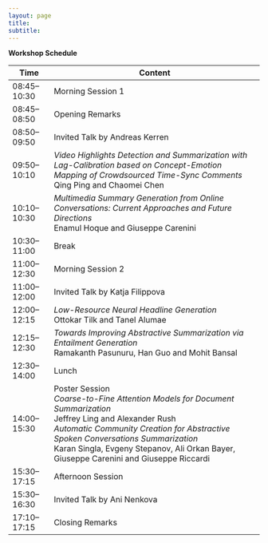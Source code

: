 ```yaml
---
layout: page
title: 
subtitle: 
---
```


**Workshop Schedule**

 Time   | Content 
 -------- | ---------- 
08:45–10:30	| Morning Session 1
08:45–08:50	| Opening Remarks
08:50–09:50	| Invited Talk by Andreas Kerren
09:50–10:10	| *Video Highlights Detection and Summarization with Lag-Calibration based on Concept-Emotion Mapping of Crowdsourced Time-Sync Comments* <br> Qing Ping and Chaomei Chen
10:10–10:30	| *Multimedia Summary Generation from Online Conversations: Current Approaches and Future Directions* <br> Enamul Hoque and Giuseppe Carenini            
10:30–11:00	| Break
11:00–12:30	| Morning Session 2
11:00–12:00	| Invited Talk by Katja Filippova
12:00–12:15	| *Low-Resource Neural Headline Generation* <br> Ottokar Tilk and Tanel Alumae
12:15–12:30	| *Towards Improving Abstractive Summarization via Entailment Generation* <br> Ramakanth Pasunuru, Han Guo and Mohit Bansal            
12:30–14:00	| Lunch
14:00–15:30	| Poster Session <br> *Coarse-to-Fine Attention Models for Document Summarization* <br>Jeffrey Ling and Alexander Rush<br>*Automatic Community Creation for Abstractive Spoken Conversations Summarization* <br>Karan Singla, Evgeny Stepanov, Ali Orkan Bayer, Giuseppe Carenini and Giuseppe Riccardi
15:30–17:15	| Afternoon Session
15:30–16:30	| Invited Talk by Ani Nenkova
17:10–17:15	| Closing Remarks
 

